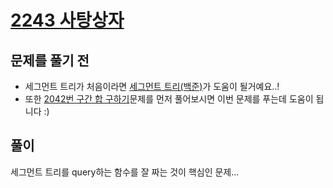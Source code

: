 # [2243 사탕상자](https://www.acmicpc.net/problem/2243)
## 문제를 풀기 전
- 세그먼트 트리가 처음이라면 [세그먼트 트리(백준)](https://www.acmicpc.net/blog/view/9)가 도움이 될거예요..!
- 또한 [2042번 구간 합 구하기](https://www.acmicpc.net/problem/2042)문제를 먼저 풀어보시면
이번 문제를 푸는데 도움이 됩니다 :)
## 풀이
세그먼트 트리를 query하는 함수를 잘 짜는 것이 핵심인 문제...
